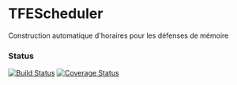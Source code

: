 # TFEScheduler
Construction automatique d'horaires pour les défenses de mémoire

### Status
[![Build Status](https://travis-ci.org/Siceron/TFEScheduler.svg?branch=master)](https://travis-ci.org/Siceron/TFEScheduler)
[![Coverage Status](https://codecov.io/github/Siceron/TFEScheduler/coverage.svg)](https://codecov.io/gh/Siceron/TFEScheduler)
